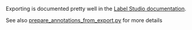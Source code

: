 Exporting is documented pretty well in the [Label Studio documentation](https://labelstud.io/guide/export). 

See also [prepare_annotations_from_export.py](./prepare_annotations_from_export.py) for more details

